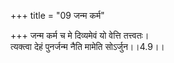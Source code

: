 +++
title = "09 जन्म कर्म"

+++
जन्म कर्म च मे दिव्यमेवं यो वेत्ति तत्त्वतः।  
त्यक्त्वा देहं पुनर्जन्म नैति मामेति सोऽर्जुन।।4.9।।